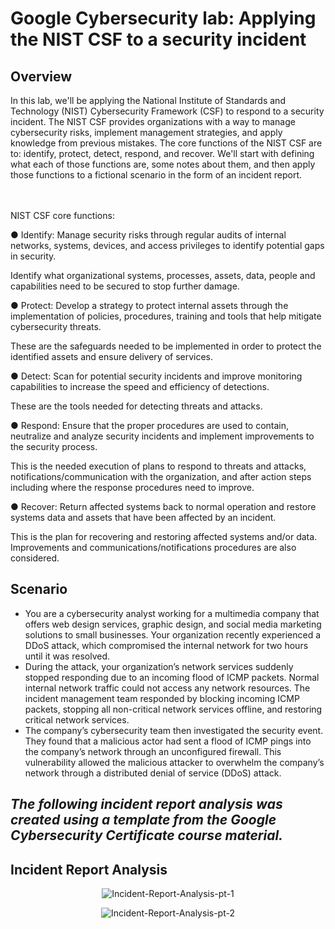 <h1>Google Cybersecurity lab: Applying the NIST CSF to a security incident</h1>

<h2>Overview</h2>
In this lab, we'll be applying the National Institute of Standards and Technology (NIST) Cybersecurity Framework (CSF) to respond to a security incident. The NIST CSF provides organizations with a way to manage cybersecurity risks, implement management strategies, and apply knowledge from previous mistakes. The core functions of the NIST CSF are to: identify, protect, detect, respond, and recover. We'll start with defining what each of those functions are, some notes about them, and then apply those functions to a fictional scenario in the form of an incident report.
</br>
</br>
</br>

NIST CSF core functions:
</br>

● Identify: Manage security risks through regular audits of internal networks,
systems, devices, and access privileges to identify potential gaps in security.

Identify what organizational systems, processes, assets, data, people and capabilities need to be secured to stop further damage.
</br>

● Protect: Develop a strategy to protect internal assets through the implementation
of policies, procedures, training and tools that help mitigate cybersecurity threats.

These are the safeguards needed to be implemented in order to protect the identified assets and ensure delivery of services.
</br>

● Detect: Scan for potential security incidents and improve monitoring capabilities to
increase the speed and efficiency of detections.

These are the tools needed for detecting threats and attacks.
</br>

● Respond: Ensure that the proper procedures are used to contain, neutralize and
analyze security incidents and implement improvements to the security process.

This is the needed execution of plans to respond to threats and attacks, notifications/communication with the organization, and after action steps including where the response procedures need to improve.
</br>

● Recover: Return affected systems back to normal operation and restore systems
data and assets that have been affected by an incident.

This is the plan for recovering and restoring affected systems and/or data. Improvements and communications/notifications procedures are also considered.
</br>

<h2>Scenario</h2>

- You are a cybersecurity analyst working for a multimedia company that offers web design services, graphic design, and social media marketing solutions to small businesses. Your organization recently experienced a DDoS attack, which compromised the internal network for two hours until it was resolved.
- During the attack, your organization’s network services suddenly stopped responding due to an incoming flood of ICMP packets. Normal internal network traffic could not access any network resources. The incident management team responded by blocking incoming ICMP packets, stopping all non-critical network services offline, and restoring critical network services.    
- The company’s cybersecurity team then investigated the security event. They found that a malicious actor had sent a flood of ICMP pings into the company’s network through an unconfigured firewall. This vulnerability allowed the malicious attacker to overwhelm the company’s network through a distributed denial of service (DDoS) attack. 


<h2><i>The following incident report analysis was created using a template from the Google Cybersecurity Certificate course material.</i></h2>

<h2>Incident Report Analysis</h2>

<p align="center">
<img src="https://i.ibb.co/zx10kz6/Incident-Report-Analysis-pt-1.jpg" alt="Incident-Report-Analysis-pt-1">
</p>

<p align="center">
<img src="https://i.ibb.co/Nnq4VcM/Incident-Report-Analysis-pt-2.jpg" alt="Incident-Report-Analysis-pt-2">
</p>



<!--
 ```diff
- text in red
+ text in green
! text in orange
# text in gray
@@ text in purple (and bold)@@
```
--!>
